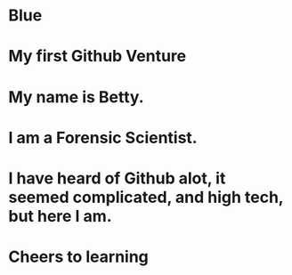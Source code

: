 # Blue
# My first Github Venture
# My name is Betty.
# I am a Forensic Scientist.
# I have heard of Github alot, it seemed complicated, and high tech, but here I am. 
# Cheers to learning
